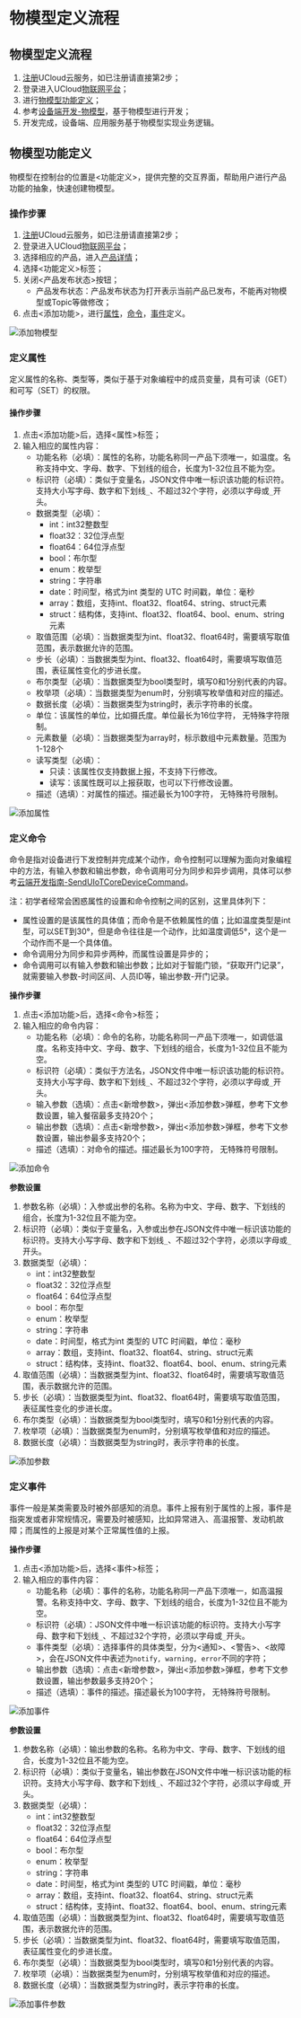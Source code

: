 # 物模型定义流程


## 物模型定义流程
1. [注册](https://passport.ucloud.cn/#register)UCloud云服务，如已注册请直接第2步；
2. 登录进入UCloud[物联网平台](https://console.ucloud.cn/uiot)；
3. 进行[物模型功能定义](uiot-core/console_guide/thingmode/thingmode_guide#物模型功能定义)；
4. 参考[设备端开发-物模型](uiot-core/device_develop_guide/thingmode/what_is_thingmode)，基于物模型进行开发；
5. 开发完成，设备端、应用服务基于物模型实现业务逻辑。



## 物模型功能定义
物模型在控制台的位置是<功能定义>，提供完整的交互界面，帮助用户进行产品功能的抽象，快速创建物模型。


### 操作步骤
1. [注册](https://passport.ucloud.cn/#register)UCloud云服务，如已注册请直接第2步；
2. 登录进入UCloud[物联网平台](https://console.ucloud.cn/uiot)；
3. 选择相应的产品，进入[产品详情](uiot-core/console_guide/product_device/create_products#产品详情)；
4. 选择<功能定义>标签；
5. 关闭<产品发布状态>按钮；
   - 产品发布状态：产品发布状态为打开表示当前产品已发布，不能再对物模型或Topic等做修改；
6. 点击<添加功能>，进行[属性](uiot-core/console_guide/thingmode/thingmode_guide#定义属性)，[命令](uiot-core/console_guide/thingmode/thingmode_guide#定义命令)，[事件](uiot-core/console_guide/thingmode/thingmode_guide#定义事件)定义。

![添加物模型](/images/添加物模型.png)



### 定义属性

定义属性的名称、类型等，类似于基于对象编程中的成员变量，具有可读（GET）和可写（SET）的权限。
#### 操作步骤

1. 点击<添加功能>后，选择<属性>标签；
2. 输入相应的属性内容：
   - 功能名称（必填）：属性的名称，功能名称同一产品下须唯一，如温度。名称支持中文、字母、数字、下划线的组合，长度为1-32位且不能为空。
   - 标识符（必填）：类似于变量名，JSON文件中唯一标识该功能的标识符。支持大小写字母、数字和下划线`_`、不超过32个字符，必须以字母或`_`开头。
   - 数据类型（必填）：
      - int：int32整数型
      - float32：32位浮点型
      - float64：64位浮点型
      - bool：布尔型
      - enum：枚举型
      - string：字符串
      - date：时间型，格式为int 类型的 UTC 时间戳，单位：毫秒
      - array：数组，支持int、float32、float64、string、struct元素
      - struct：结构体，支持int、float32、float64、bool、enum、string元素
   - 取值范围（必填）：当数据类型为int、float32、float64时，需要填写取值范围，表示数据允许的范围。
   - 步长（必填）：当数据类型为int、float32、float64时，需要填写取值范围，表征属性变化的步进长度。
   - 布尔类型（必填）：当数据类型为bool类型时，填写0和1分别代表的内容。
   - 枚举项（必填）：当数据类型为enum时，分别填写枚举值和对应的描述。
   - 数据长度（必填）：当数据类型为string时，表示字符串的长度。
   - 单位：该属性的单位，比如摄氏度。单位最长为16位字符， 无特殊字符限制。
   - 元素数量（必填）：当数据类型为array时，标示数组中元素数量。范围为1-128个
   - 读写类型（必填）：
     - 只读：该属性仅支持数据上报，不支持下行修改。
     - 读写：该属性既可以上报获取，也可以下行修改设置。
   - 描述（选填）：对属性的描述。描述最长为100字符， 无特殊符号限制。



![添加属性](/images/添加属性.png)



### 定义命令

命令是指对设备进行下发控制并完成某个动作，命令控制可以理解为面向对象编程中的方法，有输入参数和输出参数，命令调用可分为同步和异步调用，具体可以参考[云端开发指南-SendUIoTCoreDeviceCommand](uiot-core/api_guide/tingmodemgmtapi)。



注：初学者经常会困惑属性的设置和命令控制之间的区别，这里具体列下：
- 属性设置的是该属性的具体值；而命令是不依赖属性的值；比如温度类型是int型，可以SET到30°，但是命令往往是一个动作，比如温度调低5°，这个是一个动作而不是一个具体值。
- 命令调用分为同步和异步两种，而属性设置是异步的；
- 命令调用可以有输入参数和输出参数；比如对于智能门锁，“获取开门记录”，就需要输入参数-时间区间、人员ID等，输出参数-开门记录。

**操作步骤**
1. 点击<添加功能>后，选择<命令>标签；
2. 输入相应的命令内容：
   - 功能名称（必填）：命令的名称，功能名称同一产品下须唯一，如调低温度。名称支持中文、字母、数字、下划线的组合，长度为1-32位且不能为空。
   - 标识符（必填）：类似于方法名，JSON文件中唯一标识该功能的标识符。支持大小写字母、数字和下划线`_`、不超过32个字符，必须以字母或`_`开头。
   - 输入参数（选填）：点击<新增参数>，弹出<添加参数>弹框，参考下文参数设置，输入餐宿最多支持20个；
   - 输出参数（选填）：点击<新增参数>，弹出<添加参数>弹框，参考下文参数设置，输出参最多支持20个；
   - 描述（选填）：对命令的描述。描述最长为100字符， 无特殊符号限制。
   



![添加命令](/images/添加命令.png)

**参数设置**

1. 参数名称（必填）：入参或出参的名称。名称为中文、字母、数字、下划线的组合，长度为1-32位且不能为空。
2. 标识符（必填）：类似于变量名，入参或出参在JSON文件中唯一标识该功能的标识符。支持大小写字母、数字和下划线`_`、不超过32个字符，必须以字母或`_`开头。
3. 数据类型（必填）：      
    - int：int32整数型
    - float32：32位浮点型
    - float64：64位浮点型
    - bool：布尔型
    - enum：枚举型
    - string：字符串
    - date：时间型，格式为int 类型的 UTC 时间戳，单位：毫秒
    - array：数组，支持int、float32、float64、string、struct元素
    - struct：结构体，支持int、float32、float64、bool、enum、string元素
4. 取值范围（必填）：当数据类型为int、float32、float64时，需要填写取值范围，表示数据允许的范围。
5. 步长（必填）：当数据类型为int、float32、float64时，需要填写取值范围，表征属性变化的步进长度。
6. 布尔类型（必填）：当数据类型为bool类型时，填写0和1分别代表的内容。
7. 枚举项（必填）：当数据类型为enum时，分别填写枚举值和对应的描述。
8. 数据长度（必填）：当数据类型为string时，表示字符串的长度。

![添加参数](/images/添加参数.png)




### 定义事件
事件一般是某类需要及时被外部感知的消息。事件上报有别于属性的上报，事件是指突发或者非常规情况，需要及时被感知，比如异常进入、高温报警、发动机故障；而属性的上报是对某个正常属性值的上报。

**操作步骤**

1. 点击<添加功能>后，选择<事件>标签；
2. 输入相应的事件内容：
   - 功能名称（必填）：事件的名称，功能名称同一产品下须唯一，如高温报警。名称支持中文、字母、数字、下划线的组合，长度为1-32位且不能为空。
   - 标识符（必填）：JSON文件中唯一标识该功能的标识符。支持大小写字母、数字和下划线`_`、不超过32个字符，必须以字母或`_`开头。
   - 事件类型（必填）：选择事件的具体类型，分为<通知>、<警告>、<故障>，会在JSON文件中表述为`notify, warning, error`不同的字符；
   - 输出参数（选填）：点击<新增参数>，弹出<添加参数>弹框，参考下文参数设置，输出参数最多支持20个；
   - 描述（选填）：事件的描述。描述最长为100字符， 无特殊符号限制。


![添加事件](/images/添加事件.png)

**参数设置**
1. 参数名称（必填）：输出参数的名称。名称为中文、字母、数字、下划线的组合，长度为1-32位且不能为空。
2. 标识符（必填）：类似于变量名，输出参数在JSON文件中唯一标识该功能的标识符。支持大小写字母、数字和下划线`_`、不超过32个字符，必须以字母或`_`开头。
3. 数据类型（必填）：      
    - int：int32整数型
    - float32：32位浮点型
    - float64：64位浮点型
    - bool：布尔型
    - enum：枚举型
    - string：字符串
    - date：时间型，格式为int 类型的 UTC 时间戳，单位：毫秒
    - array：数组，支持int、float32、float64、string、struct元素
    - struct：结构体，支持int、float32、float64、bool、enum、string元素
4. 取值范围（必填）：当数据类型为int、float32、float64时，需要填写取值范围，表示数据允许的范围。
5. 步长（必填）：当数据类型为int、float32、float64时，需要填写取值范围，表征属性变化的步进长度。
6. 布尔类型（必填）：当数据类型为bool类型时，填写0和1分别代表的内容。
7. 枚举项（必填）：当数据类型为enum时，分别填写枚举值和对应的描述。
8. 数据长度（必填）：当数据类型为string时，表示字符串的长度。


![添加事件参数](/images/添加事件参数.png)
